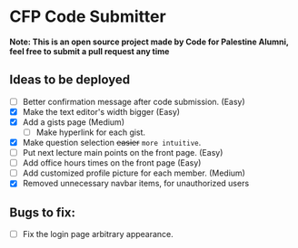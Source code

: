 # CFP Code Submitter
**Note: This is an open source project made by Code for Palestine Alumni, feel free to submit a pull request any time**  

## Ideas to be deployed
- [ ] Better confirmation message after code submission. (Easy)
- [x] Make the text editor's width bigger (Easy)
- [x] Add a gists page (Medium)
    - [ ] Make hyperlink for each gist.
- [x] Make question selection ~~easier~~ `more intuitive`.
- [ ] Put next lecture main points on the front page. (Easy)
- [ ] Add office hours times on the front page (Easy)
- [ ] Add customized profile picture for each member. (Medium)
- [x] Removed unnecessary navbar items, for unauthorized users 
## Bugs to fix:
- [ ] Fix the login page arbitrary appearance.
